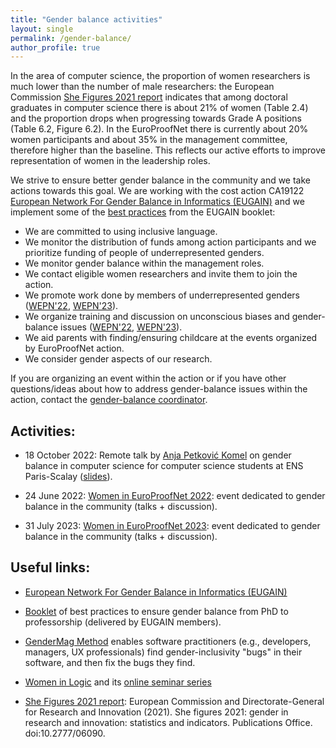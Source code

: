 ```yaml
---
title: "Gender balance activities"
layout: single
permalink: /gender-balance/
author_profile: true
---
```


In the area of computer science, the proportion of women researchers is much lower than the number of male researchers: the European Commission [She Figures 2021 report](https://op.europa.eu/en/web/eu-law-and-publications/publication-detail/-/publication/67d5a207-4da1-11ec-91ac-01aa75ed71a1) indicates that among doctoral graduates in computer science there is about 21% of women (Table 2.4) and the proportion drops when progressing towards Grade A positions (Table 6.2, Figure 6.2). In the EuroProofNet there is currently about 20% women participants and about 35% in the management committee, therefore higher than the baseline. This reflects our active efforts to improve representation of women in the leadership roles.

We strive to ensure better gender balance in the community and we take actions towards this goal. We are working with the cost action CA19122 [European Network For Gender Balance in Informatics (EUGAIN)](https://eugain.eu/) and we implement some of the [best practices](https://eugain.eu/wp-content/uploads/2022/05/EUGAIN_booklet_2022-05.pdf) from the EUGAIN booklet:

- We are committed to using inclusive language.
- We monitor the distribution of funds among action participants and we prioritize funding of people of underrepresented genders.
- We monitor gender balance within the management roles.
- We contact eligible women researchers and invite them to join the action.
- We promote work done by members of underrepresented genders ([WEPN'22](../women-epn-2022/), [WEPN'23](../women-epn-2023/)).
- We organize training and discussion on unconscious biases and gender-balance issues ([WEPN'22](../women-epn-2022/), [WEPN'23](../women-epn-2023/)).
- We aid parents with finding/ensuring childcare at the events organized by EuroProofNet action.
- We consider gender aspects of our research.

If you are organizing an event within the action or if you have other questions/ideas about how to address gender-balance issues within the action, contact the [gender-balance coordinator](../contact).


## Activities:

- 18 October 2022: Remote talk by [Anja Petković Komel](https://anjapetkovic.com/) on gender balance in computer science for computer science students at ENS Paris-Scalay ([slides](https://anjapetkovic.com/talks/2022-10-18-Paris-Seminar/2022-Oct-Paris-gender-gap-CS.pdf)).

- 24 June 2022: [Women in EuroProofNet 2022](../women-epn-2022/): event dedicated to gender balance in the community (talks + discussion).

- 31 July 2023: [Women in EuroProofNet 2023](../women-epn-2023/): event dedicated to gender balance in the community (talks + discussion).


## Useful links:

- [European Network For Gender Balance in Informatics (EUGAIN)](https://eugain.eu/)

- [Booklet](https://eugain.eu/wp-content/uploads/2022/05/EUGAIN_booklet_2022-05.pdf) of best practices to ensure gender balance from PhD to professorship (delivered by EUGAIN members).

- [GenderMag Method](https://gendermag.org/index.php) enables software practitioners (e.g., developers, managers, UX professionals) find gender-inclusivity "bugs" in their software, and then fix the bugs they find.

- [Women in Logic](https://sites.google.com/view/womeninlogic) and its [online seminar series](https://www.vcla.at/2024/02/women-in-logic-online/)

- [She Figures 2021 report](https://op.europa.eu/en/web/eu-law-and-publications/publication-detail/-/publication/67d5a207-4da1-11ec-91ac-01aa75ed71a1): European Commission and Directorate-General for Research and Innovation (2021). She figures 2021: gender in research and innovation: statistics and indicators. Publications Office. doi:10.2777/06090.
